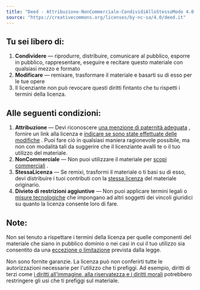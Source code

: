 ```yaml
---
title: "Deed - Attribuzione-NonCommerciale-CondividiAlloStessoModo 4.0 Internazionale - Creative Commons"
source: "https://creativecommons.org/licenses/by-nc-sa/4.0/deed.it"
---
```


## Tu sei libero di:

1. **Condividere** — riprodurre, distribuire, comunicare al pubblico, esporre in pubblico, rappresentare, eseguire e recitare questo materiale con qualsiasi mezzo e formato
2. **Modificare** — remixare, trasformare il materiale e basarti su di esso per le tue opere
3. Il licenziante non può revocare questi diritti fintanto che tu rispetti i termini della licenza.

## Alle seguenti condizioni:

1. **Attribuzione** — Devi riconoscere [una menzione di paternità adeguata](https://creativecommons.org/licenses/by-nc-sa/4.0/#ref-appropriate-credit) , fornire un link alla licenza e [indicare se sono state effettuate delle modifiche](https://creativecommons.org/licenses/by-nc-sa/4.0/#ref-indicate-changes) . Puoi fare ciò in qualsiasi maniera ragionevole possibile, ma non con modalità tali da suggerire che il licenziante avalli te o il tuo utilizzo del materiale.
2. **NonCommerciale** — Non puoi utilizzare il materiale per [scopi commerciali](https://creativecommons.org/licenses/by-nc-sa/4.0/#ref-commercial-purposes) .
3. **StessaLicenza** — Se remixi, trasformi il materiale o ti basi su di esso, devi distribuire i tuoi contributi con la [stessa licenza](https://creativecommons.org/licenses/by-nc-sa/4.0/#ref-same-license) del materiale originario.
4. **Divieto di restrizioni aggiuntive** — Non puoi applicare termini legali o [misure tecnologiche](https://creativecommons.org/licenses/by-nc-sa/4.0/#ref-technological-measures) che impongano ad altri soggetti dei vincoli giuridici su quanto la licenza consente loro di fare.

## Note:

Non sei tenuto a rispettare i termini della licenza per quelle componenti del materiale che siano in pubblico dominio o nei casi in cui il tuo utilizzo sia consentito da una [eccezione o limitazione](https://creativecommons.org/licenses/by-nc-sa/4.0/#ref-exception-or-limitation) prevista dalla legge.

Non sono fornite garanzie. La licenza può non conferirti tutte le autorizzazioni necessarie per l'utilizzo che ti prefiggi. Ad esempio, diritti di terzi come [i diritti all'immagine, alla riservatezza e i diritti morali](https://creativecommons.org/licenses/by-nc-sa/4.0/#ref-publicity-privacy-or-moral-rights) potrebbero restringere gli usi che ti prefiggi sul materiale.